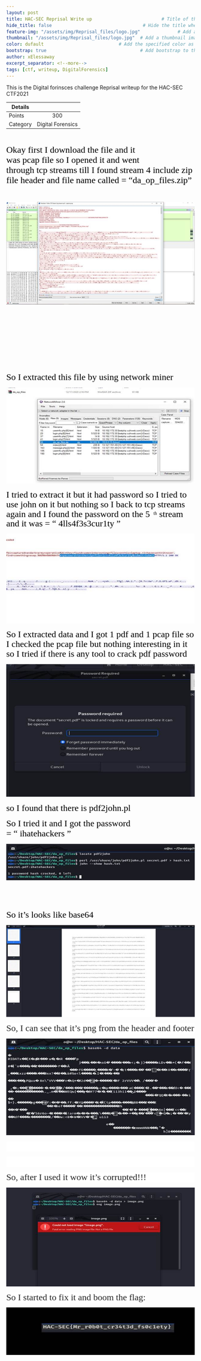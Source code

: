 ```yaml
---
layout: post
title: HAC-SEC Reprisal Write up                          # Title of the page
hide_title: false                                  # Hide the title when displaying the post, but shown in lists of posts
feature-img: "/assets/img/Reprisal_files/logo.jpg"              # Add a feature-image to the post
thumbnail: "/assets/img/Reprisal_files/logo.jpg"  # Add a thumbnail image on blog view
color: dufault                            # Add the specified color as feature image, and change link colors in post
bootstrap: true                                   # Add bootstrap to the page
author: xElessaway
excerpt_separator: <!--more-->
tags: [ctf, writeup, DigitalForensics]
---
```

This is the Digital forinsces challenge Reprisal writeup for the HAC-SEC CTF2021
<br><!--more-->

| Details |                     |
| ------------- |:-------------:|
| Points        | 300           |
| Category      | Digital Forensics     |

<div class=WordSection1>



<p class=MsoNormal align=center style='text-align:center;line-height:11.55pt'><span
style='mso-ascii-font-family:Calibri;mso-fareast-font-family:"Times New Roman";
mso-hansi-font-family:Calibri;mso-bidi-font-family:Calibri;color:black'><o:p>&nbsp;</o:p></span></p>

<p class=MsoNormal style='mso-line-height-alt:11.55pt'><span style='font-size:
18.0pt;font-family:"Abd ElRady";mso-fareast-font-family:"Times New Roman";
color:black'>Okay first I download the file and it was&nbsp;<span class=SpellE>pcap</span>&nbsp;<span
class=GramE>file</span>&nbsp;so I opened it and went through&nbsp;<span
class=SpellE>tcp</span>&nbsp;streams till I found stream 4 include zip file
header and file name called = “da_op_files.zip”<o:p></o:p></span></p>

<p class=MsoNormal style='line-height:11.55pt'><span style='mso-ascii-font-family:
Calibri;mso-fareast-font-family:"Times New Roman";mso-hansi-font-family:Calibri;
mso-bidi-font-family:Calibri;color:black'><o:p>&nbsp;</o:p></span></p>

<p class=MsoNormal><span style='mso-no-proof:yes'><img border=0
src="/assets/img/Reprisal_files/image001.jpg" v:shapes="Picture_x0020_1"></span></p>

<p class=MsoNormal style='mso-line-height-alt:11.55pt'><span style='font-size:
18.0pt;font-family:"Abd ElRady";mso-fareast-font-family:"Times New Roman";
color:black'><o:p>&nbsp;</o:p></span></p>

<p class=MsoNormal style='mso-line-height-alt:11.55pt'><span style='font-size:
18.0pt;font-family:"Abd ElRady";mso-fareast-font-family:"Times New Roman";
color:black'><o:p>&nbsp;</o:p></span></p>

<p class=MsoNormal style='mso-line-height-alt:11.55pt'><span style='font-size:
18.0pt;font-family:"Abd ElRady";mso-fareast-font-family:"Times New Roman";
color:black'><o:p>&nbsp;</o:p></span></p>

<p class=MsoNormal style='mso-line-height-alt:11.55pt'><span style='font-size:
18.0pt;font-family:"Abd ElRady";mso-fareast-font-family:"Times New Roman";
color:black'><o:p>&nbsp;</o:p></span></p>

<p class=MsoNormal style='mso-line-height-alt:11.55pt'><span class=GramE><span
style='font-size:18.0pt;font-family:"Abd ElRady";mso-fareast-font-family:"Times New Roman";
color:black'>So</span></span><span style='font-size:18.0pt;font-family:"Abd ElRady";
mso-fareast-font-family:"Times New Roman";color:black'>&nbsp;I extracted this
file by using network miner</span><span style='mso-ascii-font-family:Calibri;
mso-fareast-font-family:"Times New Roman";mso-hansi-font-family:Calibri;
mso-bidi-font-family:Calibri;color:black'><o:p></o:p></span></p>

<p class=MsoNormal><span style='mso-no-proof:yes'><img border=0 src="/assets/img/Reprisal_files/image003.jpg" v:shapes="Picture_x0020_2"></span></p>

<p class=MsoNormal><span style='font-size:18.0pt;line-height:107%;font-family:
"Abd ElRady";color:black'>I tried to extract it but it had password so I tried
to use john on it but nothing so I back to tcp streams again and I found the password on
the 5&nbsp;</span><span class=SpellE><span
class=spelle><span style='font-variant-ligatures: normal;font-variant-caps: normal;
orphans: 2;text-align:start;widows: 2;-webkit-text-stroke-width: 0px;
text-decoration-thickness: initial;text-decoration-style: initial;text-decoration-color: initial;
word-spacing:0px'></span></span></span><span style='font-variant-ligatures: normal;
font-variant-caps: normal;orphans: 2;text-align:start;widows: 2;-webkit-text-stroke-width: 0px;
text-decoration-thickness: initial;text-decoration-style: initial;text-decoration-color: initial;
float:none;word-spacing:0px'>&nbsp;</span><sup style='font-variant-ligatures: normal;font-variant-caps: normal;
orphans: 2;text-align:start;widows: 2;-webkit-text-stroke-width: 0px;
text-decoration-thickness: initial;text-decoration-style: initial;text-decoration-color: initial;
word-spacing:0px'><span style='font-family:"Abd ElRady";color:black'>th</span></sup><span
style='font-size:18.0pt;line-height:107%;font-family:"Abd ElRady";color:black'><span
style='font-variant-ligatures: normal;font-variant-caps: normal;orphans: 2;
text-align:start;widows: 2;-webkit-text-stroke-width: 0px;text-decoration-thickness: initial;
text-decoration-style: initial;text-decoration-color: initial;float:none;
word-spacing:0px'>&nbsp;stream and it was =&nbsp;</span><span class=GramE><span
class=grame><span style='font-variant-ligatures: normal;font-variant-caps: normal;
orphans: 2;text-align:start;widows: 2;-webkit-text-stroke-width: 0px;
text-decoration-thickness: initial;text-decoration-style: initial;text-decoration-color: initial;
word-spacing:0px'>“ 4</span></span></span><span style='font-variant-ligatures: normal;
font-variant-caps: normal;orphans: 2;text-align:start;widows: 2;-webkit-text-stroke-width: 0px;
text-decoration-thickness: initial;text-decoration-style: initial;text-decoration-color: initial;
float:none;word-spacing:0px'>lls4f3s3cur1ty ”</span><o:p></o:p></span></p>

<p class=MsoNormal><span style='mso-no-proof:yes'><img border=0 
src="/assets/img/Reprisal_files/image005.jpg" v:shapes="Picture_x0020_3"></span></p>

<p class=MsoNormal><span class=GramE><span class=grame><span style='font-size:
18.0pt;line-height:107%;font-family:"Abd ElRady";color:black'>So</span></span></span><span
style='font-size:18.0pt;line-height:107%;font-family:"Abd ElRady";color:black'><span
style='font-variant-ligatures: normal;font-variant-caps: normal;orphans: 2;
text-align:start;widows: 2;-webkit-text-stroke-width: 0px;text-decoration-thickness: initial;
text-decoration-style: initial;text-decoration-color: initial;word-spacing:
0px'>&nbsp;I extracted data and I got 1 pdf and 1&nbsp;<span class=SpellE><span
class=spelle>pcap</span></span>&nbsp;file so I checked the&nbsp;<span
class=SpellE><span class=spelle>pcap</span></span>&nbsp;file but nothing
interesting in it so I tried if there is any tool to crack pdf password</span><o:p></o:p></span></p>

<p class=MsoNormal><span style='mso-no-proof:yes'><img 
src="/assets/img/Reprisal_files/image006.jpg" v:shapes="Picture_x0020_4"></span></p>

<p class=MsoNormal style='mso-line-height-alt:11.55pt'><span class=GramE><span
style='font-size:18.0pt;font-family:"Abd ElRady";mso-fareast-font-family:"Times New Roman";
color:black'>so</span></span><span style='font-size:18.0pt;font-family:"Abd ElRady";
mso-fareast-font-family:"Times New Roman";color:black'>&nbsp;I found that there
is pdf2john.pl</span><span style='mso-ascii-font-family:Calibri;mso-fareast-font-family:
"Times New Roman";mso-hansi-font-family:Calibri;mso-bidi-font-family:Calibri;
color:black'><o:p></o:p></span></p>

<p class=MsoNormal style='mso-line-height-alt:11.55pt'><span style='font-size:
18.0pt;font-family:"Abd ElRady";mso-fareast-font-family:"Times New Roman";
color:black'>So I tried it and I got the password =&nbsp;<span class=GramE>“&nbsp;<span
class=SpellE>ihatehackers</span></span>&nbsp;”</span><span style='mso-ascii-font-family:
Calibri;mso-fareast-font-family:"Times New Roman";mso-hansi-font-family:Calibri;
mso-bidi-font-family:Calibri;color:black'><o:p></o:p></span></p>

<p class=MsoNormal><span style='mso-no-proof:yes'><img 
src="/assets/img/Reprisal_files/image007.jpg" v:shapes="Picture_x0020_5"></span></p>

<p class=MsoNormal><o:p>&nbsp;</o:p></p>

<p class=MsoNormal><o:p>&nbsp;</o:p></p>

<p class=MsoNormal style='mso-line-height-alt:11.55pt'><span class=GramE><span
style='font-size:18.0pt;font-family:"Abd ElRady";mso-fareast-font-family:"Times New Roman";
color:black'>So</span></span><span style='font-size:18.0pt;font-family:"Abd ElRady";
mso-fareast-font-family:"Times New Roman";color:black'>&nbsp;it’s looks like
base64</span><span style='mso-ascii-font-family:Calibri;mso-fareast-font-family:
"Times New Roman";mso-hansi-font-family:Calibri;mso-bidi-font-family:Calibri;
color:black'><o:p></o:p></span></p>

<p class=MsoNormal><span style='mso-no-proof:yes'><img 
src="/assets/img/Reprisal_files/image008.jpg" v:shapes="Picture_x0020_6"></span></p>

<p class=MsoNormal style='mso-margin-top-alt:auto;mso-margin-bottom-alt:auto;
line-height:normal;background:white'><span style='font-size:18.0pt;font-family:
"Abd ElRady";mso-fareast-font-family:"Times New Roman";color:#262626'>So, I can
see that it’s <span class=SpellE>png</span> from the header and <span
class=GramE>footer</span></span><span style='font-size:15.0pt;font-family:"Source Sans Pro",sans-serif;
mso-fareast-font-family:"Times New Roman";mso-bidi-font-family:"Times New Roman";
color:#262626'><o:p></o:p></span></p>

<p class=MsoNormal><span style='mso-no-proof:yes'><img 
src="/assets/img/Reprisal_files/image009.jpg" v:shapes="Picture_x0020_7"></span></p>

<p class=MsoNormal style='mso-margin-top-alt:auto;mso-margin-bottom-alt:auto;
line-height:normal;background:white'><span style='font-size:18.0pt;font-family:
"Abd ElRady";mso-fareast-font-family:"Times New Roman";color:#262626'><o:p>&nbsp;</o:p></span></p>

<p class=MsoNormal style='mso-margin-top-alt:auto;mso-margin-bottom-alt:auto;
line-height:normal;background:white'><span style='font-size:18.0pt;font-family:
"Abd ElRady";mso-fareast-font-family:"Times New Roman";color:#262626'><o:p>&nbsp;</o:p></span></p>

<p class=MsoNormal style='mso-margin-top-alt:auto;mso-margin-bottom-alt:auto;
line-height:normal;background:white'><span style='font-size:18.0pt;font-family:
"Abd ElRady";mso-fareast-font-family:"Times New Roman";color:#262626'>So, after
I used it wow <span class=GramE>it’s</span> corrupted!!!</span><span
style='font-size:15.0pt;font-family:"Source Sans Pro",sans-serif;mso-fareast-font-family:
"Times New Roman";mso-bidi-font-family:"Times New Roman";color:#262626'><o:p></o:p></span></p>

<p class=MsoNormal><span style='mso-no-proof:yes'><img border=0 
src="/assets/img/Reprisal_files/image010.jpg" v:shapes="Picture_x0020_9"></span></p>

<p class=MsoNormal><span class=GramE><span style='font-size:18.0pt;line-height:
107%;font-family:"Abd ElRady";color:#262626;background:white'>So</span></span><span
style='font-size:18.0pt;line-height:107%;font-family:"Abd ElRady";color:#262626;
background:white'> I started to fix it and boom the flag:<o:p></o:p></span></p>

<p class=MsoNormal><span style='mso-no-proof:yes'><img border=0 
src="/assets/img/Reprisal_files/image011.jpg" v:shapes="Picture_x0020_10"></span></p>

</div>
